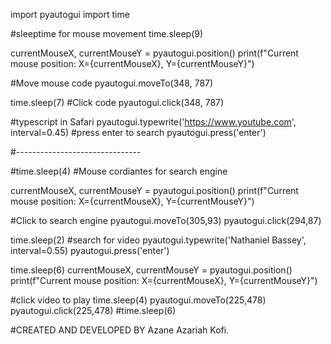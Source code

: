 import pyautogui 
import time

#sleeptime for mouse movement
time.sleep(9)

currentMouseX, currentMouseY = pyautogui.position()
print(f"Current mouse position: X={currentMouseX}, Y={currentMouseY}")

#Move mouse code
pyautogui.moveTo(348, 787)

time.sleep(7)
#Click code 
pyautogui.click(348, 787) 

#typescript in Safari
pyautogui.typewrite('https://www.youtube.com', interval=0.45)
#press enter to search
pyautogui.press('enter')

#-------------------------------

#time.sleep(4)
#Mouse cordiantes for search engine

currentMouseX, currentMouseY = pyautogui.position()
print(f"Current mouse position: X={currentMouseX}, Y={currentMouseY}")

#Click to search engine
pyautogui.moveTo(305,93)
pyautogui.click(294,87)

time.sleep(2)
#search for video
pyautogui.typewrite('Nathaniel Bassey', interval=0.55)
pyautogui.press('enter')

time.sleep(6)
currentMouseX, currentMouseY = pyautogui.position()
print(f"Current mouse position: X={currentMouseX}, Y={currentMouseY}")

#click video to play
time.sleep(4)
pyautogui.moveTo(225,478)
pyautogui.click(225,478)
#time.sleep(6)

#CREATED AND DEVELOPED BY Azane Azariah Kofi.
